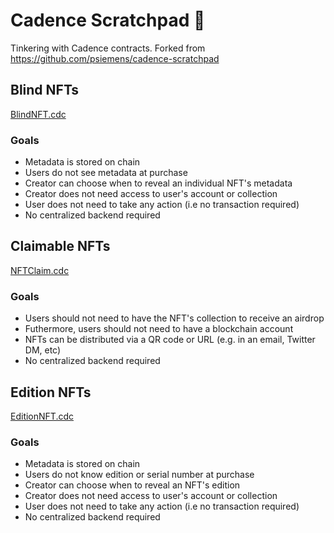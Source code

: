 # Cadence Scratchpad :notebook:

Tinkering with Cadence contracts. Forked from https://github.com/psiemens/cadence-scratchpad

## Blind NFTs

[BlindNFT.cdc](./BlindNFT.cdc)

### Goals

- Metadata is stored on chain
- Users do not see metadata at purchase
- Creator can choose when to reveal an individual NFT's metadata
- Creator does not need access to user's account or collection
- User does not need to take any action (i.e no transaction required)
- No centralized backend required

## Claimable NFTs

[NFTClaim.cdc](./NFTClaim.cdc)

### Goals

- Users should not need to have the NFT's collection to receive an airdrop
- Futhermore, users should not need to have a blockchain account
- NFTs can be distributed via a QR code or URL (e.g. in an email, Twitter DM, etc)
- No centralized backend required

## Edition NFTs

[EditionNFT.cdc](./EditionNFT.cdc)

### Goals

- Metadata is stored on chain
- Users do not know edition or serial number at purchase
- Creator can choose when to reveal an NFT's edition
- Creator does not need access to user's account or collection
- User does not need to take any action (i.e no transaction required)
- No centralized backend required
